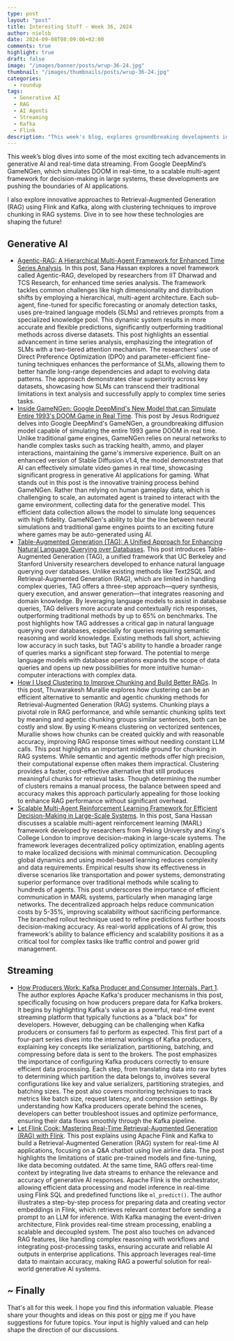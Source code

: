 ```yaml
---
type: post
layout: "post"
title: Interesting Stuff - Week 36, 2024
author: nielsb
date: 2024-09-08T08:09:06+02:00
comments: true
highlight: true
draft: false
image: "/images/banner/posts/wrup-36-24.jpg"
thumbnail: "/images/thumbnails/posts/wrup-36-24.jpg"
categories:
  - roundup
tags:
  - Generative AI
  - RAG
  - AI Agents
  - Streaming
  - Kafka
  - Flink
description: "This week's blog, explores groundbreaking developments in AI, from real-time game simulations with Google DeepMind’s GameNGen to innovative approaches in Retrieval-Augmented Generation (RAG) using Flink and Kafka. We also look into scalable multi-agent frameworks and clustering techniques that enhance AI's efficiency and performance."
---
```


This week’s blog dives into some of the most exciting tech advancements in generative AI and real-time data streaming. From Google DeepMind’s GameNGen, which simulates DOOM in real-time, to a scalable multi-agent framework for decision-making in large systems, these developments are pushing the boundaries of AI applications. 

I also explore innovative approaches to Retrieval-Augmented Generation (RAG) using Flink and Kafka, along with clustering techniques to improve chunking in RAG systems. Dive in to see how these technologies are shaping the future!

<!--more-->

## Generative AI

* [Agentic-RAG: A Hierarchical Multi-Agent Framework for Enhanced Time Series Analysis][1]. In this post, Sana Hassan explores a novel framework called Agentic-RAG, developed by researchers from IIT Dharwad and TCS Research, for enhanced time series analysis. The framework tackles common challenges like high dimensionality and distribution shifts by employing a hierarchical, multi-agent architecture. Each sub-agent, fine-tuned for specific forecasting or anomaly detection tasks, uses pre-trained language models (SLMs) and retrieves prompts from a specialized knowledge pool. This dynamic system results in more accurate and flexible predictions, significantly outperforming traditional methods across diverse datasets. This post highlights an essential advancement in time series analysis, emphasizing the integration of SLMs with a two-tiered attention mechanism. The researchers' use of Direct Preference Optimization (DPO) and parameter-efficient fine-tuning techniques enhances the performance of SLMs, allowing them to better handle long-range dependencies and adapt to evolving data patterns. The approach demonstrates clear superiority across key datasets, showcasing how SLMs can transcend their traditional limitations in text analysis and successfully apply to complex time series tasks.
* [Inside GameNGen: Google DeepMind's New Model that can Simulate Entire 1993's DOOM Game in Real Time][2]. This post by Jesus Rodriguez delves into Google DeepMind's GameNGen, a groundbreaking diffusion model capable of simulating the entire 1993 game DOOM in real time. Unlike traditional game engines, GameNGen relies on neural networks to handle complex tasks such as tracking health, ammo, and player interactions, maintaining the game's immersive experience. Built on an enhanced version of Stable Diffusion v1.4, the model demonstrates that AI can effectively simulate video games in real time, showcasing significant progress in generative AI applications for gaming. What stands out in this post is the innovative training process behind GameNGen. Rather than relying on human gameplay data, which is challenging to scale, an automated agent is trained to interact with the game environment, collecting data for the generative model. This efficient data collection allows the model to simulate long sequences with high fidelity. GameNGen's ability to blur the line between neural simulations and traditional game engines points to an exciting future where games may be auto-generated using AI.
* [Table-Augmented Generation (TAG): A Unified Approach for Enhancing Natural Language Querying over Databases][3]. This post introduces Table-Augmented Generation (TAG), a unified framework that UC Berkeley and Stanford University researchers developed to enhance natural language querying over databases. Unlike existing methods like Text2SQL and Retrieval-Augmented Generation (RAG), which are limited in handling complex queries, TAG offers a three-step approach—query synthesis, query execution, and answer generation—that integrates reasoning and domain knowledge. By leveraging language models to assist in database queries, TAG delivers more accurate and contextually rich responses, outperforming traditional methods by up to 65% on benchmarks. The post highlights how TAG addresses a critical gap in natural language querying over databases, especially for queries requiring semantic reasoning and world knowledge. Existing methods fall short, achieving low accuracy in such tasks, but TAG's ability to handle a broader range of queries marks a significant step forward. The potential to merge language models with database operations expands the scope of data queries and opens up new possibilities for more intuitive human-computer interactions with complex data.
* [How I Used Clustering to Improve Chunking and Build Better RAGs][4]. In this post, Thuwarakesh Murallie explores how clustering can be an efficient alternative to semantic and agentic chunking methods for Retrieval-Augmented Generation (RAG) systems. Chunking plays a pivotal role in RAG performance, and while semantic chunking splits text by meaning and agentic chunking groups similar sentences, both can be costly and slow. By using K-means clustering on vectorized sentences, Murallie shows how chunks can be created quickly and with reasonable accuracy, improving RAG response times without needing constant LLM calls. This post highlights an important middle ground for chunking in RAG systems. While semantic and agentic methods offer high precision, their computational expense often makes them impractical. Clustering provides a faster, cost-effective alternative that still produces meaningful chunks for retrieval tasks. Though determining the number of clusters remains a manual process, the balance between speed and accuracy makes this approach particularly appealing for those looking to enhance RAG performance without significant overhead.
* [Scalable Multi-Agent Reinforcement Learning Framework for Efficient Decision-Making in Large-Scale Systems][5]. In this post, Sana Hassan discusses a scalable multi-agent reinforcement learning (MARL) framework developed by researchers from Peking University and King's College London to improve decision-making in large-scale systems. The framework leverages decentralized policy optimization, enabling agents to make localized decisions with minimal communication. Decoupling global dynamics and using model-based learning reduces complexity and data requirements. Empirical results show its effectiveness in diverse scenarios like transportation and power systems, demonstrating superior performance over traditional methods while scaling to hundreds of agents. This post underscores the importance of efficient communication in MARL systems, particularly when managing large networks. The decentralized approach helps reduce communication costs by 5-35%, improving scalability without sacrificing performance. The branched rollout technique used to refine predictions further boosts decision-making accuracy. As real-world applications of AI grow, this framework's ability to balance efficiency and scalability positions it as a critical tool for complex tasks like traffic control and power grid management.

## Streaming

* [How Producers Work: Kafka Producer and Consumer Internals, Part 1][6]. The author explores Apache Kafka's producer mechanisms in this post, specifically focusing on how producers prepare data for Kafka brokers. It begins by highlighting Kafka's value as a powerful, real-time event streaming platform that typically functions as a "black box" for developers. However, debugging can be challenging when Kafka producers or consumers fail to perform as expected. This first part of a four-part series dives into the internal workings of Kafka producers, explaining key concepts like serialization, partitioning, batching, and compressing before data is sent to the brokers. The post emphasizes the importance of configuring Kafka producers correctly to ensure efficient data processing. Each step, from translating data into raw bytes to determining which partition the data belongs to, involves several configurations like key and value serializers, partitioning strategies, and batching sizes. The post also covers monitoring techniques to track metrics like batch size, request latency, and compression settings. By understanding how Kafka producers operate behind the scenes, developers can better troubleshoot issues and optimize performance, ensuring their data flows smoothly through the Kafka pipeline.
* [Let Flink Cook: Mastering Real-Time Retrieval-Augmented Generation (RAG) with Flink][7]. This post explains using Apache Flink and Kafka to build a Retrieval-Augmented Generation (RAG) system for real-time AI applications, focusing on a Q&A chatbot using live airline data. The post highlights the limitations of static pre-trained models and fine-tuning, like data becoming outdated. At the same time, RAG offers real-time context by integrating live data streams to enhance the relevance and accuracy of generative AI responses. Apache Flink is the orchestrator, allowing efficient data processing and model inference in real-time using Flink SQL and predefined functions like `ml_predict()`. The author illustrates a step-by-step process for preparing data and creating vector embeddings in Flink, which retrieves relevant context before sending a prompt to an LLM for inference. With Kafka managing the event-driven architecture, Flink provides real-time stream processing, enabling a scalable and decoupled system. The post also touches on advanced RAG features, like handling complex reasoning with workflows and integrating post-processing tasks, ensuring accurate and reliable AI outputs in enterprise applications. This approach leverages real-time data to maintain accuracy, making RAG a powerful solution for real-world generative AI systems.

## ~ Finally

That's all for this week. I hope you find this information valuable. Please share your thoughts and ideas on this post or [ping][ma] me if you have suggestions for future topics. Your input is highly valued and can help shape the direction of our discussions.

[ma]: mailto:niels.it.berglund@gmail.com
[mp]: https://blog.acolyer.org
[iq]: https://www.infoq.com/
[ew]: http://sqlonice.com/
[re]: http://blog.revolutionanalytics.com
[sqsk]: https://www.sqlskills.com
[mdaveyblog]: https://mdavey.wordpress.com/
[charlblog]: https://charlla.com/

[jovpop]: https://twitter.com/JovanPop_MSFT
[bobw]: https://twitter.com/bobwardms
[revod]: https://twitter.com/revodavid
[lonny]: https://twitter.com/sqL_handLe
[ewtw]: https://twitter.com/sqlOnIce
[buckw]: https://twitter.com/BuckWoodyMSFT
[mattw]: https://twitter.com/matthewwarren
[murba]: https://twitter.com/muratdemirbas
[daveda]: https://twitter.com/davidthecoder
[adcol]: https://twitter.com/adriancolyer
[jesrod]: https://twitter.com/jrdothoughts
[tomaz]: https://twitter.com/tomaz_tsql
[dataart]: https://twitter.com/dataartisans
[luis]: https://twitter.com/luis_de_sousa
[benstop]: https://twitter.com/benstopford
[conflu]: https://twitter.com/confluentinc
[tylert]: https://twitter.com/tyler_treat
[andrewng]: https://twitter.com/AndrewYNg
[lawr]: https://twitter.com/bytezn
[jue]: https://twitter.com/b0rk
[yan]: https://twitter.com/theburningmonk
[danny]: https://twitter.com/g9yuayon
[rmoff]: https://www.linkedin.com/in/robinmoffatt/
[ryansw]: https://twitter.com/ryanswanstrom
[pabloc]: https://twitter.com/pabloc_ds
[mklep]: https://twitter.com/martinkl
[mdavey]: https://twitter.com/matt_davey
[jboner]: https://twitter.com/jboner
[joeduff]: https://twitter.com/funcOfJoe
[charl]: https://twitter.com/charllamprecht
[dbricks]: https://twitter.com/databricks
[adsit]: https://twitter.com/SitnikAdam
[vicky]: https://twitter.com/vickyharp
[dscentral]: https://twitter.com/DataScienceCtrl
[natemc]: https://twitter.com/natemcmaster
[ads]: https://twitter.com/azuredatastudio
[travw]: https://twitter.com/radtravis
[emilk]: https://twitter.com/IsTheArchitect
[netflx]: https://netflixtechblog.com/
[hubert]: https://www.linkedin.com/in/hkdulay/
[jserra]: https://www.linkedin.com/in/jamesserra/
[lemi]: https://www.linkedin.com/in/lemimasalu/
[michael]: https://www.linkedin.com/in/michaeladrianjohnson/

[1]: https://www.marktechpost.com/2024/09/01/agentic-rag-a-hierarchical-multi-agent-framework-for-enhanced-time-series-analysis/
[2]: https://pub.towardsai.net/inside-gamengen-google-deepminds-new-model-that-can-simulate-entire-1993-s-doom-game-in-real-time-6f2dab764bb5
[3]: https://www.marktechpost.com/2024/08/29/table-augmented-generation-tag-a-unified-approach-for-enhancing-natural-language-querying-over-databases/
[4]: https://towardsdatascience.com/improving-rag-chunking-with-clustering-03c1cf41f1cd?sk=v2%2Fb1a29888-b556-481e-a5e6-cffb409fd20c
[5]: https://www.marktechpost.com/2024/09/07/scalable-multi-agent-reinforcement-learning-framework-for-efficient-decision-making-in-large-scale-systems/
[6]: https://www.confluent.io/blog/kafka-producer-internals-preparing-event-data/
[7]: https://www.confluent.io/blog/mastering-real-time-retrieval-augmented-generation-rag-with-flink/
[8]:
[9]:
[10]:
[11]:
[12]:
[13]:
[14]:
[15]:

<!-- [postref]: {{< relref "file_name_incl_ext" >}} -->

<!-- [series1]: [SQL Server R Services](/sql_server_2k16_r_services) -->
<!-- [series2]: [Install R Packages in SQL Server ML Services](/sql_server_ml_services_install_packages) -->
<!-- [series3]: [sp_execute_external_script and SQL Server Compute Context](/spees_and_sql_compute_context) -->


<!-- [findstr]: findstr /I <word_to_find> * -->
<!-- [findstr]: findstr /I /c:<"phrase to find"> * -->